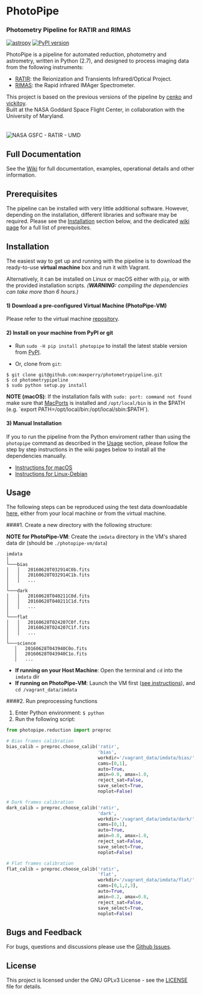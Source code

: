 
# PhotoPipe

### Photometry Pipeline for RATIR and RIMAS

[![astropy](http://img.shields.io/badge/powered%20by-AstroPy-orange.svg?style=flat)](http://www.astropy.org/)
[![PyPI version](https://badge.fury.io/py/photopipe.svg)](https://badge.fury.io/py/photopipe)

PhotoPipe is a pipeline for automated reduction, photometry and astrometry, written in Python (2.7), and designed to process imaging data from the following instruments:

* [RATIR](http://butler.lab.asu.edu/RATIR/): the Reionization and Transients Infrared/Optical Project.
* [RIMAS](https://lowell.edu/research/research-facilities/4-3-meter-dct/rimas/): the Rapid infrared IMAger Spectrometer.

This project is based on the previous versions of the pipeline by [cenko](https://github.com/cenko/RATIR-GSFC) and [vickitoy](https://github.com/vickitoy/photometry_pipeline).  
Built at the NASA Goddard Space Flight Center, in collaboration with the University of Maryland.
<br><br><br>
![NASA GSFC - RATIR - UMD](https://github.com/maxperry/photometrypipeline/raw/master/docs/readme-logos.jpg)


## Full Documentation

See the [Wiki](https://github.com/maxperry/photometrypipeline/wiki) for full documentation, examples, operational details and other information.


## Prerequisites

The pipeline can be installed with very little additional software. However, depending on the installation, different libraries and software may be required. Please see the [Installation](#installation) section below, and the dedicated [wiki page](https://github.com/maxperry/photometrypipeline/wiki/Prerequisites) for a full list of prerequisites.


## Installation

The easiest way to get up and running with the pipeline is to download the ready-to-use **virtual machine** box and run it with Vagrant.

Alternatively, it can be installed on Linux or macOS either with `pip`, or with the provided installation scripts.
_(**WARNING:** compiling the dependencies can take more than 6 hours.)_

#### 1) Download a pre-configured Virtual Machine (PhotoPipe-VM)

Please refer to the virtual machine [repository](https://github.com/maxperry/photometrypipeline-vm).

#### 2) Install on your machine from PyPI or git

* Run `sudo -H pip install photopipe` to install the latest stable version from [PyPI](https://pypi.python.org/pypi/photopipe). 

* Or, clone from `git`:

 ```
 $ git clone git@github.com:maxperry/photometrypipeline.git
 $ cd photometrypipeline
 $ sudo python setup.py install
 ```
 
**NOTE (macOS)**: If the installation fails with `sudo: port: command not found` make sure that [MacPorts](https://guide.macports.org/#installing) is installed and `/opt/local/bin` is in the $PATH (e.g. `export PATH=/opt/local/bin:/opt/local/sbin:$PATH`).

#### 3) Manual Installation
If you to run the pipeline from the Python enviroment rather than using the `photopipe` command as described in the [Usage](#usage) section, please follow the step by step instructions in the wiki pages below to install all the dependencies manually.

* [Instructions for macOS](https://github.com/maxperry/photometrypipeline/wiki/Manual-Installation-(macOS))
* [Instructions for Linux-Debian](https://github.com/maxperry/photometrypipeline/wiki/Manual-Installation-(Linux-Debian))


## Usage

The following steps can be reproduced using the test data downloadable [here](https://drive.google.com/file/d/0BzMOBEOpFL9LaHpkWnFXc0IzRmM/view?usp=sharing), either from your local machine or from the virtual machine.

####1. Create a new directory with the following structure:
 
 **NOTE for PhotoPipe-VM**: Create the `imdata` directory in the VM's shared data dir (should be `./photopipe-vm/data`) 
 
 ```
imdata  
│
└───bias
│   │   20160628T032914C0b.fits
│   │   20160628T032914C1b.fits
│   │   ...
│   
└───dark
│   │   20160628T040211C0d.fits
│   │   20160628T040211C1d.fits
│   │   ...   
│
└───flat
│   │   20160628T024207C0f.fits
│   │   20160628T024207C1f.fits
│   │   ...    
│
└───science
    │   20160628T043940C0o.fits
    │   20160628T043940C1o.fits
    │   ...    
```
 - **If running on your Host Machine**: Open the terminal and `cd` into the `imdata` dir
 - **If running on PhotoPipe-VM**: Launch the VM first ([see instructions](https://github.com/maxperry/photometrypipeline-vm#usage)), and `cd /vagrant_data/imdata`

####2. Run preprocessing functions
 1. Enter Python environment: `$ python`
 2. Run the following script:
  ```python
  from photopipe.reduction import preproc
  
  # Bias frames calibration 
  bias_calib = preproc.choose_calib('ratir', 
                                    'bias', 
                                    workdir='/vagrant_data/imdata/bias/', 
                                    cams=[0,1], 
                                    auto=True, 
                                    amin=0.0, amax=1.0, 
                                    reject_sat=False, 
                                    save_select=True, 
                                    noplot=False)
 
  # Dark frames calibration
  dark_calib = preproc.choose_calib('ratir', 
                                    'dark', 
                                    workdir='/vagrant_data/imdata/dark/', 
                                    cams=[0,1], 
                                    auto=True, 
                                    amin=0.0, amax=1.0, 
                                    reject_sat=False, 
                                    save_select=True, 
                                    noplot=False)

  # Flat frames calibration 
  flat_calib = preproc.choose_calib('ratir', 
                                    'flat', 
                                    workdir='/vagrant_data/imdata/flat/', 
                                    cams=[0,1,2,3], 
                                    auto=True, 
                                    amin=0.2, amax=0.8, 
                                    reject_sat=False, 
                                    save_select=True, 
                                    noplot=False)
 ```

## Bugs and Feedback

For bugs, questions and discussions please use the [Github Issues](https://github.com/maxperry/photometrypipeline/issues).


## License
This project is licensed under the GNU GPLv3 License - see the [LICENSE](https://github.com/scrapy/scrapy/blob/master/LICENSE) file for details.
